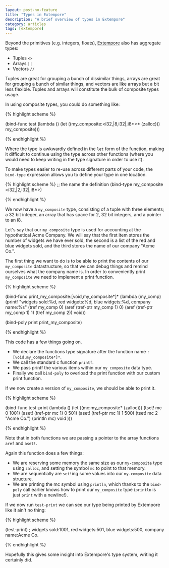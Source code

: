 ```yaml
---
layout: post-no-feature
title: "Types in Extempore"
description: "A brief overview of types in Extempore"
category: articles
tags: [extempore]
---
```


Beyond the primitives (e.g. integers, floats), [Extempore](https://extemporelang.github.io) also has aggregate types:

- Tuples  `<>`
- Arrays  `||`
- Vectors  `//`

Tuples are great for grouping a bunch of dissimilar things, arrays are great for grouping a bunch of similar things, and vectors are like arrays but a bit less flexible. Tuples and arrays will constitute the bulk of composite types usage.

In using composite types, you could do something like:

{% highlight scheme %}

(bind-func test
  (lambda ()
    (let ((my_composite:<i32,|8,i32|,i8*>* (zalloc)))
      my_composite)))

{% endhighlight %}

Where the type is awkwardly defined in the `let` form of the function, making it difficult to continue using the type across other functions (where you would need to keep writing in the type signature in order to use it). 

To make types easier to re-use across different parts of your code, the `bind-type` expression allows you to define your type in one location.

{% highlight scheme %}
;;         the name     the definition
(bind-type my_composite <i32,|2,i32|,i8*>)

{% endhighlight %}

We now have a `my_composite` type, consisting of a tuple with three elements; a 32 bit  integer, an array that has space for 2, 32 bit integers, and a pointer to an i8.

Let's say that our `my_composite` type is used for accounting at the hypothetical Acme Company. We will say that the first item stores the number of widgets we have ever sold, the second is a list of the red and blue widgets sold, and the third stores the name of our company "Acme Co.". 

The first thing we want to do is to be able to print the contents of our `my_composite` datastructure, so that we can debug things and remind ourselves what the company name is. In order to conveniently print `my_composite` we need to implement a print function.

{% highlight scheme %}

(bind-func print_my_composite:[void,my_composite*]*
  (lambda (my_comp)
    (printf "widgets sold:%d, red widgets:%d, blue widgets:%d, company name:%s" 
            (tref my_comp 0)
            (aref (tref-ptr my_comp 1) 0)
            (aref (tref-ptr my_comp 1) 1)
            (tref my_comp 2))
    void))

(bind-poly print print_my_composite)

{% endhighlight %}

This code has a few things going on.

- We declare the functions type signature after the function name `:[void,my_composite*]*`.
- We call the standard c function `printf`.
- We pass printf the various items within our `my_composite` data type.
- Finally we call `bind-poly` to overload the print function with our custom print function.

If we now create a version of `my_composite`, we should be able to print it.

{% highlight scheme %}

(bind-func test-print
  (lambda ()
    (let ((mc:my_composite* (zalloc)))
      (tset! mc 0 1001)
      (aset! (tref-ptr mc 1) 0 501)
      (aset! (tref-ptr mc 1) 1 500)
      (tset! mc 2 "Acme Co.")
      (println mc)
      void
      )))

{% endhighlight %}

Note that in both functions we are passing a pointer to the array functions `aref` and `aset!`.

Again this function does a few things:

- We are reserving some memory the same size as our `my-composite` type using `zalloc`, and setting the symbol `mc` to point to that memory.
- We are sequentially are `set!`ing some values into our `my-composite` data structure.
- We are printing the mc symbol using `println`, which thanks to the `bind-poly` call earlier knows how to print our `my_composite` type (`println` is just `print` with a newline!).

If we now run `test-print` we can see our type being printed by Extempore like it ain't no thing:

{% highlight scheme %}

(test-print)
; widgets sold:1001, red widgets:501, blue widgets:500, company name:Acme Co.

{% endhighlight %}

Hopefully this gives some insight into Extempore's type system, writing it certainly did.
